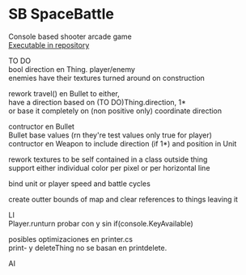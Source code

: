 # SB SpaceBattle
Console based shooter arcade game  
[Executable in repository](https://github.com/Daniel249/SB/raw/master/SBattle.exe "SBattle.exe download")


TO DO  
bool direction en Thing. player/enemy  
enemies have their textures turned around on construction

rework travel() en Bullet to either,  
have a direction based on (TO DO)Thing.direction,  1*  
or base it completely on (non positive only) coordinate direction

contructor en Bullet  
Bullet base values (rn they're test values only true for player)  
contructor en Weapon to include direction (if 1*) and position in Unit

rework textures to be self contained in a class outside thing  
support either individual color per pixel or per horizontal line

bind unit or player speed and battle cycles

create outter bounds of map and clear references to things leaving it



LI  
Player.runturn probar con y sin if(console.KeyAvailable)

posibles optimizaciones en printer.cs  
print- y deleteThing no se basan en printdelete.



AI

